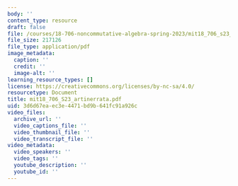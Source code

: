 ```yaml
---
body: ''
content_type: resource
draft: false
file: /courses/18-706-noncommutative-algebra-spring-2023/mit18_706_s23_artinerrata.pdf
file_size: 217126
file_type: application/pdf
image_metadata:
  caption: ''
  credit: ''
  image-alt: ''
learning_resource_types: []
license: https://creativecommons.org/licenses/by-nc-sa/4.0/
resourcetype: Document
title: mit18_706_S23_artinerrata.pdf
uid: 3d6d67ea-ec3e-4471-bd9b-641fc91a926c
video_files:
  archive_url: ''
  video_captions_file: ''
  video_thumbnail_file: ''
  video_transcript_file: ''
video_metadata:
  video_speakers: ''
  video_tags: ''
  youtube_description: ''
  youtube_id: ''
---
```

